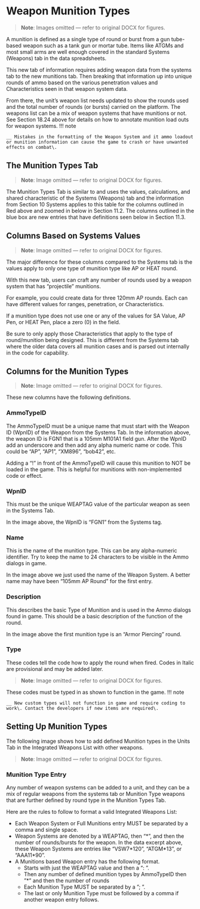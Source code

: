# Weapon Munition Types

> **Note**: Images omitted — refer to original DOCX for figures.


A munition is defined as a single type of round or burst from a gun tube\-based weapon such as a tank gun or mortar tube\. Items like ATGMs and most small arms are well enough covered in the standard Systems \(Weapons\) tab in the data spreadsheets\. 

This new tab of information requires adding weapon data from the systems tab to the new munitions tab\. Then breaking that information up into unique rounds of ammo based on the various penetration values and Characteristics seen in that weapon system data\.

From there, the unit’s weapon list needs updated to show the rounds used and the total number of rounds \(or bursts\) carried on the platform\. The weapons list can be a mix of weapon systems that have munitions or not\. See Section 18\.24 above for details on how to annotate munition load outs for weapon systems\.
!!! note

    __ Mistakes in the formatting of the Weapon System and it ammo loadout or munition information can cause the game to crash or have unwanted effects on combat\.


##  The Munition Types Tab

> **Note**: Image omitted — refer to original DOCX for figures.



The Munition Types Tab is similar to and uses the values, calculations, and shared characteristic of the Systems \(Weapons\) tab and the information from Section 10 Systems applies to this table for the columns outlined in Red above and zoomed in below in Section 11\.2\. The columns outlined in the blue box are new entries that have definitions seen below in Section 11\.3\.

## Columns Based on Systems Values

> **Note**: Image omitted — refer to original DOCX for figures.



The major difference for these columns compared to the Systems tab is the values apply to only one type of munition type like AP or HEAT round\.

With this new tab, users can craft any number of rounds used by a weapon system that has “projectile” munitions\. 

For example, you could create data for three 120mm AP rounds\. Each can have different values for ranges, penetration, or Characteristics\. 

If a munition type does not use one or any of the values for SA Value, AP Pen, or HEAT Pen, place a zero \(0\) in the field\. 

Be sure to only apply those Characteristics that apply to the type of round/munition being designed\. This is different from the Systems tab where the older data covers all munition cases and is parsed out internally in the code for capability\.

## Columns for the Munition Types

> **Note**: Image omitted — refer to original DOCX for figures.



These new columns have the following definitions\.

### AmmoTypeID

The AmmoTypeID must be a unique name that must start with the Weapon ID \(WpnID\) of the Weapon from the Systems Tab\. In the information above, the weapon ID is FGN1 that is a 105mm M101A1 field gun\. After the WpnID add an underscore and then add any alpha numeric name or code\. This could be “AP”, “AP1”, “XM896”, “bob42”, etc\.

Adding a “\!” in front of the AmmoTypeID will cause this munition to NOT be loaded in the game\. This is helpful for munitions with non\-implemented code or effect\.

### WpnID

This must be the unique WEAPTAG value of the particular weapon as seen in the Systems Tab\.

In the image above, the WpnID is “FGN1” from the Systems tag\.

### Name

This is the name of the munition type\. This can be any alpha\-numeric identifier\. Try to keep the name to 24 characters to be visible in the Ammo dialogs in game\.

In the image above we just used the name of the Weapon System\. A better name may have been “105mm AP Round” for the first entry\.

### Description

This describes the basic Type of Munition and is used in the Ammo dialogs found in game\. This should be a basic description of the function of the round\.

In the image above the first munition type is an “Armor Piercing” round\.

### Type

These codes tell the code how to apply the round when fired\. Codes in Italic are provisional and may be added later\.

> **Note**: Image omitted — refer to original DOCX for figures.



These codes must be typed in as shown to function in the game\.
!!! note

    __ New custom types will not function in game and require coding to work\. Contact the developers if new items are required\.


## Setting Up Munition Types

The following image shows how to add defined Munition types in the Units Tab in the Integrated Weapons List with other weapons\.

> **Note**: Image omitted — refer to original DOCX for figures.



### Munition Type Entry

Any number of weapon systems can be added to a unit, and they can be a mix of regular weapons from the systems tab or Munition Type weapons that are further defined by round type in the Munition Types Tab\.

Here are the rules to follow to format a valid Integrated Weapons List:

- Each Weapon System or Full Munitions entry MUST be separated by a comma and single space\. 
- Weapon Systems are denoted by a WEAPTAG, then “\*”, and then the number of rounds/bursts for the weapon\. In the data excerpt above, these Weapon Systems are entries like “VSW7\*120”, “ATGM\*13”, or “AAA11\*90”\.
- A Munitions based Weapon entry has the following format\. 
	- Starts with just the WEAPTAG value and then a “: ”\.
	- Then any number of defined munition types by AmmoTypeID then ”\*” and then the number of rounds
	- Each Munition Type MUST be separated by a ”; ”\.
	- The last or only Munition Type must be followed by a comma if another weapon entry follows\.

